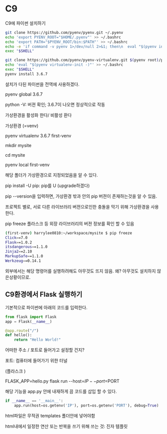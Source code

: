 # C9 

C9에 파이썬 설치하기



```BASH
git clone https://github.com/pyenv/pyenv.git ~/.pyenv
echo 'export PYENV_ROOT="$HOME/.pyenv"' >> ~/.bashrc
echo 'export PATH="$PYENV_ROOT/bin:$PATH"' >> ~/.bashrc
echo -e 'if command -v pyenv 1>/dev/null 2>&1; then\n  eval "$(pyenv init -)"\nfi' >> ~/.bashrc
exec "$SHELL"

git clone https://github.com/pyenv/pyenv-virtualenv.git $(pyenv root)/plugins/pyenv-virtualenv
echo 'eval "$(pyenv virtualenv-init -)"' >> ~/.bashrc
exec "$SHELL"
pyenv install 3.6.7
```



설치가 다된 파이썬을 전역에 사용하겠다.

pyenv global 3.6.7

python -V: 버젼 확인; 3.6.7이 나오면 정상적으로 작동



가상환경을 활성화 한다/ 비활성 환다

가상환경 (=venv)

pyenv virtualenv 3.6.7 first-venv



mkdir mysite

cd mysite

pyenv local first-venv

해당 폴더가 가상환경으로 지정되었음을 알 수 있다.



pip install -U pip: pip를 U (upgrade하겠다)



pip --version을 입력하면, 가상환경 밖과 안의 pip 버젼이 존재하는것을 알 수 있음.

프로젝트 별로, 서로 다른 라이브러리 버젼으로인한 충돌을 막기 위해 가상환경을 사용한다.

pip freeze 플라스크 등 외장 라이브러리의 버젼 정보를 확인 할 수 있음

```bash
(first-venv) harrylee0810:~/workspace/mysite $ pip freeze
Click==7.0
Flask==1.0.2
itsdangerous==1.1.0
Jinja2==2.10
MarkupSafe==1.1.0
Werkzeug==0.14.1
```

외부에서는 해당 명령어를 실행하려해도 아무것도 뜨지 않음. 왜? 아무것도 설치하지 않은상황이므로.



## C9환경에서 Flask 실행하기

기본적으로 파이썬에  아래의 코드를 입력한다.

```python
from flask import Flask
app = Flask(__name__)

@app.route("/")
def hello():
    return "Hello World!"
```



어떠한 주소 / 포트로 들어가고 설정할 건지?

포트: 컴퓨터에 들어가기 위한 터널

(플라스크 )



FLASK_APP=hello.py flask run --host=$IP --port=$PORT

해당 기능을 app.py 안에 내재하게 끔 코드를 삽입 할 수 있다.

```python
if __name__ == '__main__':
    app.run(host=os.getenv('IP'), port=os.getenv('PORT'), debug=True)
```



html파일은 무적권 templates 폴더안에 넣어야함



html내에서 일정한 연산 또는 반복을 쓰기 위해 쓰는 것: 진자 템플릿



